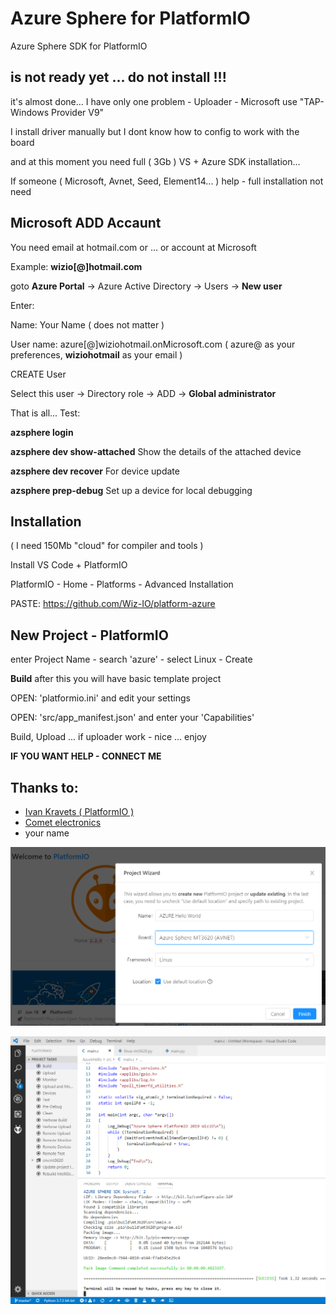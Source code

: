 # Azure Sphere for PlatformIO
Azure Sphere SDK for PlatformIO

## is not ready yet ... do not install !!! ##

it's almost done... I have only one problem - Uploader - Microsoft use "TAP-Windows Provider V9" 

I install driver manually but I dont know how to config to work with the board 

and at this moment you need full ( 3Gb ) VS + Azure SDK installation...

If someone ( Microsoft, Avnet, Seed, Element14... ) help - full installation not need

## Microsoft ADD Accaunt

You need email at hotmail.com or ... or account at Microsoft

Example: **wizio[@]hotmail.com**

goto **Azure Portal** -> Azure Active Directory -> Users -> **New user**

Enter:

Name: Your Name ( does not matter )

User name: azure[@]wiziohotmail.onMicrosoft.com ( azure@ as your preferences, **wiziohotmail** as your email )

CREATE User

Select this user -> Directory role -> ADD -> **Global administrator**

That is all... Test: 

**azsphere login**

**azsphere dev show-attached** Show the details of the attached device

**azsphere dev recover** For device update

**azsphere prep-debug** Set up a device for local debugging

## Installation
( I need 150Mb "cloud" for compiler and tools )

Install VS Code + PlatformIO

PlatformIO - Home - Platforms - Advanced Installation

PASTE: https://github.com/Wiz-IO/platform-azure

## New Project - PlatformIO

enter Project Name - search 'azure' - select Linux - Create

**Build** after this you will have basic template project

OPEN: 'platformio.ini' and edit your settings

OPEN: 'src/app_manifest.json' and enter your 'Capabilities'

Build, Upload ... if uploader work - nice ... enjoy



**IF YOU WANT HELP - CONNECT ME**

## Thanks to:
* [Ivan Kravets ( PlatformIO )](https://platformio.org/)
* [Comet electronics](https://www.comet.bg/?cid=111)
* your name


![Project](https://raw.githubusercontent.com/Wiz-IO/LIB/master/images/azure.png) 

![Project](https://raw.githubusercontent.com/Wiz-IO/LIB/master/images/azure-platformio.png) 
